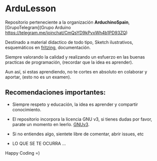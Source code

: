 # ArduLesson

Repositorio perteneciente a la organización **ArduchinoSpain**, [GrupoTelegram](Grupo Arduino https://telegram.me/joinchat/CmQsYD9kPvxWh4b1PD93ZQ)

Destinado a material didactico de todo tipo, Sketch ilustrativos, esquemáticos en [fritzing](http://fritzing.org/home/), documentación. 

Siempre valorando la calidad y realizando un esfuerzo en las buenas practicas de programación, (recordar que la idea es aprender).

Aun así, si estas aprendiendo, no te cortes en absoluto en colaborar y aportar, (esto no es un examen).

## Recomendaciones importantes:

- Siempre respeto y educación, la idea es aprender y compartir conocimiento. 
- El repositorio incorpora la licencia GNU v3, si tienes dudas por favor, parate un momento en leerlo. [GNUv3](https://github.com/ArduchinoSpain/ArduLesson/blob/master/LICENSE).
- Si no entiendes algo, sientete libre de comentar, abrir issues, etc

- LO QUE SE TE OCURRA ...

Happy Coding =)